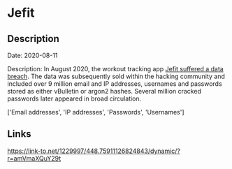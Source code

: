 # Jefit

## Description

Date: 2020-08-11

Description:
In August 2020, the workout tracking app <a href="https://www.jefit.com/jefit-news-product-updates/jefit-data-incident-public-announcement" target="_blank" rel="noopener">Jefit suffered a data breach</a>. The data was subsequently sold within the hacking community and included over 9 million email and IP addresses, usernames and passwords stored as either vBulletin or argon2 hashes. Several million cracked passwords later appeared in broad circulation.


['Email addresses', 'IP addresses', 'Passwords', 'Usernames']

## Links

https://link-to.net/1229997/448.75911126824843/dynamic/?r=amVmaXQuY29t